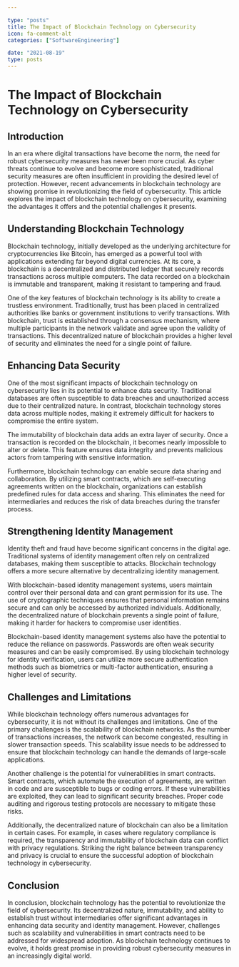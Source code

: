```yaml
---

type: "posts"
title: The Impact of Blockchain Technology on Cybersecurity
icon: fa-comment-alt
categories: ["SoftwareEngineering"]

date: "2021-08-19"
type: posts
---
```





# The Impact of Blockchain Technology on Cybersecurity

## Introduction

In an era where digital transactions have become the norm, the need for robust cybersecurity measures has never been more crucial. As cyber threats continue to evolve and become more sophisticated, traditional security measures are often insufficient in providing the desired level of protection. However, recent advancements in blockchain technology are showing promise in revolutionizing the field of cybersecurity. This article explores the impact of blockchain technology on cybersecurity, examining the advantages it offers and the potential challenges it presents.

## Understanding Blockchain Technology

Blockchain technology, initially developed as the underlying architecture for cryptocurrencies like Bitcoin, has emerged as a powerful tool with applications extending far beyond digital currencies. At its core, a blockchain is a decentralized and distributed ledger that securely records transactions across multiple computers. The data recorded on a blockchain is immutable and transparent, making it resistant to tampering and fraud.

One of the key features of blockchain technology is its ability to create a trustless environment. Traditionally, trust has been placed in centralized authorities like banks or government institutions to verify transactions. With blockchain, trust is established through a consensus mechanism, where multiple participants in the network validate and agree upon the validity of transactions. This decentralized nature of blockchain provides a higher level of security and eliminates the need for a single point of failure.

## Enhancing Data Security

One of the most significant impacts of blockchain technology on cybersecurity lies in its potential to enhance data security. Traditional databases are often susceptible to data breaches and unauthorized access due to their centralized nature. In contrast, blockchain technology stores data across multiple nodes, making it extremely difficult for hackers to compromise the entire system.

The immutability of blockchain data adds an extra layer of security. Once a transaction is recorded on the blockchain, it becomes nearly impossible to alter or delete. This feature ensures data integrity and prevents malicious actors from tampering with sensitive information.

Furthermore, blockchain technology can enable secure data sharing and collaboration. By utilizing smart contracts, which are self-executing agreements written on the blockchain, organizations can establish predefined rules for data access and sharing. This eliminates the need for intermediaries and reduces the risk of data breaches during the transfer process.

## Strengthening Identity Management

Identity theft and fraud have become significant concerns in the digital age. Traditional systems of identity management often rely on centralized databases, making them susceptible to attacks. Blockchain technology offers a more secure alternative by decentralizing identity management.

With blockchain-based identity management systems, users maintain control over their personal data and can grant permission for its use. The use of cryptographic techniques ensures that personal information remains secure and can only be accessed by authorized individuals. Additionally, the decentralized nature of blockchain prevents a single point of failure, making it harder for hackers to compromise user identities.

Blockchain-based identity management systems also have the potential to reduce the reliance on passwords. Passwords are often weak security measures and can be easily compromised. By using blockchain technology for identity verification, users can utilize more secure authentication methods such as biometrics or multi-factor authentication, ensuring a higher level of security.

## Challenges and Limitations

While blockchain technology offers numerous advantages for cybersecurity, it is not without its challenges and limitations. One of the primary challenges is the scalability of blockchain networks. As the number of transactions increases, the network can become congested, resulting in slower transaction speeds. This scalability issue needs to be addressed to ensure that blockchain technology can handle the demands of large-scale applications.

Another challenge is the potential for vulnerabilities in smart contracts. Smart contracts, which automate the execution of agreements, are written in code and are susceptible to bugs or coding errors. If these vulnerabilities are exploited, they can lead to significant security breaches. Proper code auditing and rigorous testing protocols are necessary to mitigate these risks.

Additionally, the decentralized nature of blockchain can also be a limitation in certain cases. For example, in cases where regulatory compliance is required, the transparency and immutability of blockchain data can conflict with privacy regulations. Striking the right balance between transparency and privacy is crucial to ensure the successful adoption of blockchain technology in cybersecurity.

## Conclusion

In conclusion, blockchain technology has the potential to revolutionize the field of cybersecurity. Its decentralized nature, immutability, and ability to establish trust without intermediaries offer significant advantages in enhancing data security and identity management. However, challenges such as scalability and vulnerabilities in smart contracts need to be addressed for widespread adoption. As blockchain technology continues to evolve, it holds great promise in providing robust cybersecurity measures in an increasingly digital world.